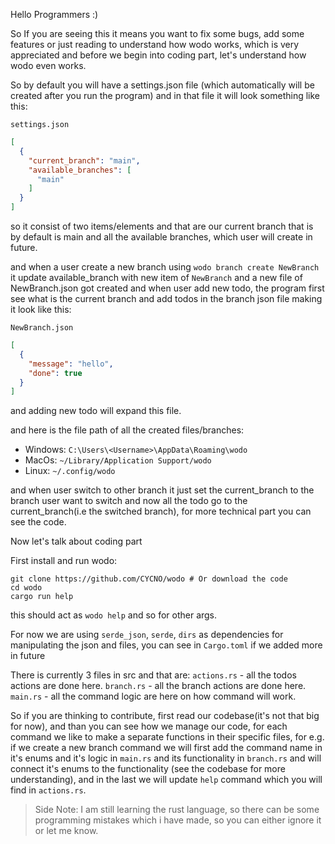 Hello Programmers :)

So If you are seeing this it means you want to fix some bugs, add some features or just reading to understand how wodo works, which is very appreciated and before we begin into coding part, let's understand how wodo even works.

So by default you will have a settings.json file (which automatically will be created after you run the program) and in that file it will look something like this:

`settings.json`
```json
[
  {
    "current_branch": "main",
    "available_branches": [
      "main"
    ]
  }
]
```
so it consist of two items/elements and that are our current branch that is by default is main and all the available branches, which user will create in future.

and when a user create a new branch using `wodo branch create NewBranch` it update available_branch with new item of `NewBranch` and a new file of NewBranch.json got created and when user add new todo, the program first see what is the current branch and add todos in the branch json file making it look like this:

`NewBranch.json`
```json
[
  {
    "message": "hello",
    "done": true
  }
]
```

and adding new todo will expand this file.

and here is the file path of all the created files/branches:

- Windows: `C:\Users\<Username>\AppData\Roaming\wodo`
- MacOs: `~/Library/Application Support/wodo`
- Linux: `~/.config/wodo`

and when user switch to other branch it just set the current_branch to the branch user want to switch and now all the todo go to the current_branch(i.e the switched branch), for more technical part you can see the code.

Now let's talk about coding part

First install and run wodo:
```
git clone https://github.com/CYCNO/wodo # Or download the code
cd wodo
cargo run help
```
this should act as `wodo help` and so for other args.

For now we are using `serde_json`, `serde`, `dirs` as dependencies for manipulating the json and files, you can see in `Cargo.toml` if we added more in future

There is currently 3 files in src and that are:
`actions.rs` - all the todos actions are done here.
`branch.rs`  - all the branch actions are done here.
`main.rs`    - all the command logic are here on how command will work.

So if you are thinking to contribute, first read our codebase(it's not that big for now), and than you can see how we manage our code, for each command we like to make a separate functions in their specific files, for e.g. if we create a new branch command we will first add the command name in it's enums and it's logic in `main.rs` and its functionality in `branch.rs` and will connect it's enums to the functionality (see the codebase for more understanding), and in the last we will update `help` command which you will find in `actions.rs`.

> Side Note: I am still learning the rust language, so there can be some programming mistakes which i have made, so you can either ignore it or let me know.
